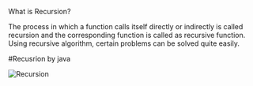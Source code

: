 What is Recursion? 

The process in which a function calls itself directly or indirectly is called recursion and the corresponding function is called as recursive function.
Using recursive algorithm, certain problems can be solved quite easily.

#Recusrion by java

![Recursion](https://user-images.githubusercontent.com/75006255/163703930-ddee1604-c1aa-4150-a4d2-a9be45e4bc1f.png)
  
